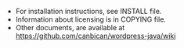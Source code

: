 * For installation instructions, see INSTALL file.
* Information about licensing is in COPYING file.
* Other documents, are available at <https://github.com/canbican/wordpress-java/wiki>
